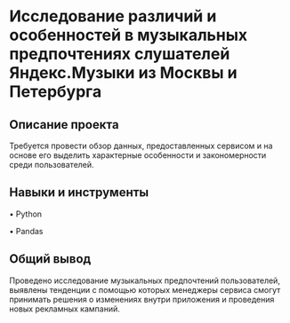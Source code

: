 # Исследование различий и особенностей в музыкальных предпочтениях слушателей Яндекс.Музыки из Москвы и Петербурга

## Описание проекта
Требуется провести обзор данных, предоставленных сервисом и на основе его выделить характерные особенности и закономерности среди пользователей.

## Навыки и инструменты
•	Python

•	Pandas

## Общий вывод
Проведено исследование музыкальных предпочтений пользователей, выявлены тенденции с помощью которых менеджеры сервиса смогут принимать решения о изменениях внутри приложения и проведения новых рекламных кампаний.
